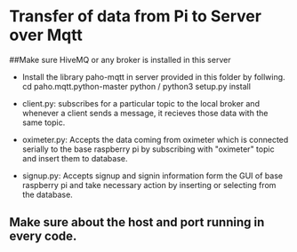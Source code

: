 # Transfer of data from Pi to Server over Mqtt

##Make sure HiveMQ or any broker is installed in this server

* Install the library paho-mqtt in server provided in this folder by follwing.
cd paho.mqtt.python-master
python / python3 setup.py install

* client.py:
	subscribes for a particular topic to the local broker and whenever a client sends a message, it recieves those data with the same topic.

* oximeter.py:
	Accepts the data coming from oximeter which is connected serially to the base raspberry pi by subscribing with "oximeter" topic and insert them to database.

* signup.py:
    Accepts signup and signin information form the GUI of base raspberry pi and take necessary action by inserting or selecting from the database.


## Make sure about the host and port running in every code.

